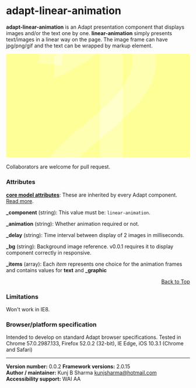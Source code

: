 # adapt-linear-animation  

**adapt-linear-animation** is an Adapt presentation component that displays images and/or the text one by one. **linear-animation** simply presents text/images in a linear way on the page. The image frame can have jpg/png/gif and the text can be wrapped by markup element.

<img src="assets/adapt-linear-animation.png" alt="Sample linear animation frame">

Collaborators are welcome for pull request.

### Attributes

[**core model attributes**](https://github.com/adaptlearning/adapt_framework/wiki/Core-model-attributes): These are inherited by every Adapt component. [Read more](https://github.com/adaptlearning/adapt_framework/wiki/Core-model-attributes).

**_component** (string): This value must be: `linear-animation`.

**_animation** (string): Whether animation required or not.

**_delay** (string): Time interval between display of 2 images in milliseconds.

**_bg** (string): Background image reference. v0.0.1 requires it to display component correctly in responsive.

**_items** (array): Each *item* represents one choice for the animation frames and contains values for **text** and **_graphic**
  
<div float align=right><a href="#top">Back to Top</a></div>

### Limitations

Won't work in IE8. 

### Browser/platform specification

Intended to develop on standard Adapt browser specifications. Tested in Chrome 57.0.2987.133, Firefox 52.0.2 (32-bit), IE Edge, iOS 10.3.1 (Chrome and Safari)

----------------------------
**Version number:**  0.0.2 
**Framework versions:** 2.0.15  
**Author / maintainer:** Kunj B Sharma <kunjsharma@hotmail.com>   
**Accessibility support:** WAI AA 
